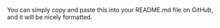
You can simply copy and paste this into your README.md file on GitHub, and it will be nicely formatted.
